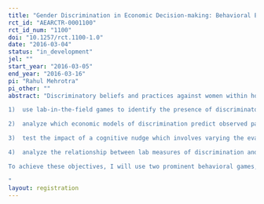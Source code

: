 ```yaml
---
title: "Gender Discrimination in Economic Decision-making: Behavioral Evidence from India"
rct_id: "AEARCTR-0001100"
rct_id_num: "1100"
doi: "10.1257/rct.1100-1.0"
date: "2016-03-04"
status: "in_development"
jel: ""
start_year: "2016-03-05"
end_year: "2016-03-16"
pi: "Rahul Mehrotra"
pi_other: ""
abstract: "Discriminatory beliefs and practices against women within households and local communities are usually cited as a prominent reason for high levels of gender inequality prevalent in contemporary Indian society. While the presence and implications of discrimination against women and other minority groups in India has been extensively documented in the social science literature, there is a paucity of experimental evidence from the field. Within development economics, gender inequality is considered to be a barrier for economic development but to the best of my knowledge, there is a lack of field research on analyzing the behavioral patterns of discriminatory behavior against women. This experimental study is setup with the following objectives: 
1)	use lab-in-the-field games to identify the presence of discriminatory beliefs towards female participants
2)	analyze which economic models of discrimination predict observed patterns of gender discrimination (taste-based versus statistical discrimination models)
3)	test the impact of a cognitive nudge which involves varying the evaluation settings on participants’ decision-making
4)	analyze the relationship between lab measures of discrimination and participants’ real-life experiences with intra-household gender inequality
To achieve these objectives, I will use two prominent behavioral games, including the standard trust and dictator games, in a within-subjects experimental design which enables the identification of discriminatory beliefs at the individual level. This design also allows for between-subjects analysis comparing differential behavior of women and men towards each other. The lab experiment will be followed by a short-survey designed to record the participants’ demographic and socio-economic characteristics, as well as the existing level of gender inequality within their households.
"
layout: registration
---
```


